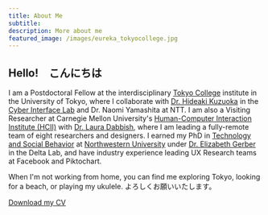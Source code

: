 ```yaml
---
title: About Me
subtitle: 
description: More about me
featured_image: /images/eureka_tokyocollege.jpg
---
```


## Hello!　こんにちは

<p>I am a Postdoctoral Fellow at the interdisciplinary <a href="https://www.tc.u-tokyo.ac.jp/">Tokyo College</a> institute in the University of Tokyo, where I collaborate with <a href="http://www.cyber.t.u-tokyo.ac.jp/~kuzuoka/index.html">Dr. Hideaki Kuzuoka</a> in the <a href="http://www.cyber.t.u-tokyo.ac.jp/">Cyber Interface Lab</a> and Dr. Naomi Yamashita at NTT. I am also a Visiting Researcher at Carnegie Mellon University's <a href="https://www.hcii.cmu.edu/">Human-Computer Interaction Institute (HCII)</a> with <a href="http://www.lauradabbish.com/">Dr. Laura Dabbish</a>, where I am leading a fully-remote team of eight researchers and designers. I earned my PhD in <a href="http://tsb.northwestern.edu/index.php">Technology and Social Behavior</a> at <a href="http://www.northwestern.edu/">Northwestern University</a> under <a href="https://egerber.mech.northwestern.edu/">Dr. Elizabeth Gerber</a> in the Delta Lab, and have industry experience leading UX Research teams at Facebook and Piktochart.</p>

<p>When I'm not working from home, you can find me exploring Tokyo, looking for a beach, or playing my ukulele. よろしくお願いいたします。</p>

<a href="/documents/eureka_cv.pdf" class="button button--large js-no-ajax">Download my CV</a>